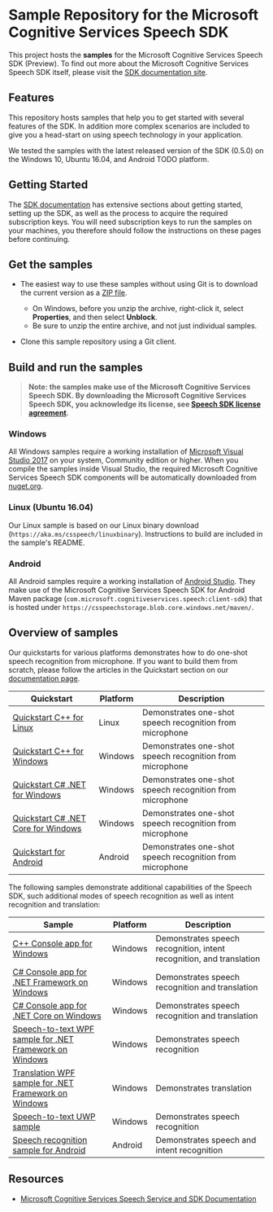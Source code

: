 # Sample Repository for the Microsoft Cognitive Services Speech SDK

This project hosts the **samples** for the Microsoft Cognitive Services Speech SDK (Preview). To find out more about the Microsoft Cognitive Services Speech SDK itself, please visit the [SDK documentation site](https://aka.ms/csspeech).

## Features

This repository hosts samples that help you to get started with several features of the SDK.
In addition more complex scenarios are included to give you a head-start on using speech technology in your application.

We tested the samples with the latest released version of the SDK (0.5.0) on the Windows 10, Ubuntu 16.04, and Android TODO platform.

## Getting Started

The [SDK documentation](https://aka.ms/csspeech) has extensive sections about getting started, setting up the SDK, as well as the process to acquire the required subscription keys. You will need subscription keys to run the samples on your machines, you therefore should follow the instructions on these pages before continuing.

## Get the samples

* The easiest way to use these samples without using Git is to download the current version as a [ZIP file](https://github.com/Azure-Samples/cognitive-services-speech-sdk/archive/master.zip).

  * On Windows, before you unzip the archive, right-click it, select **Properties**, and then select **Unblock**.
  * Be sure to unzip the entire archive, and not just individual samples.

* Clone this sample repository using a Git client.

## Build and run the samples

> **Note: the samples make use of the Microsoft Cognitive Services Speech SDK.
> By downloading the Microsoft Cognitive Services Speech SDK, you acknowledge its license, see [Speech SDK license agreement](https://docs.microsoft.com/azure/cognitive-services/speech-service/license).**

### Windows

All Windows samples require a working installation of [Microsoft Visual Studio 2017](https://www.visualstudio.com/) on your system, Community edition or higher.
When you compile the samples inside Visual Studio, the required Microsoft Cognitive Services Speech SDK components will be automatically downloaded from [nuget.org](https://aka.ms/nuget).

### Linux (Ubuntu 16.04)

Our Linux sample is based on our Linux binary download (`https://aka.ms/csspeech/linuxbinary`).
Instructions to build are included in the sample's README.

### Android

All Android samples require a working installation of [Android Studio](https://developer.android.com/studio/).
They make use of the Microsoft Cognitive Services Speech SDK for Android Maven package (`com.microsoft.cognitiveservices.speech:client-sdk`) that is hosted under `https://csspeechstorage.blob.core.windows.net/maven/`.

## Overview of samples

Our quickstarts for various platforms demonstrates how to do one-shot speech recognition from microphone.
If you want to build them from scratch, please follow the articles in the Quickstart section on our [documentation page](https://aka.ms/csspeech).

| Quickstart                                                                                                  | Platform | Description                                                          |
| ---                                                                                                         | ---      | ---                                                                  |
| [Quickstart C++ for Linux](./quickstart/cpp-linux/)                                                         | Linux    | Demonstrates one-shot speech recognition from microphone             |
| [Quickstart C++ for Windows](./quickstart/cpp-windows/)                                                     | Windows  | Demonstrates one-shot speech recognition from microphone             |
| [Quickstart C# .NET for Windows](./quickstart/csharp-dotnet-windows/)                                       | Windows  | Demonstrates one-shot speech recognition from microphone             |
| [Quickstart C# .NET Core for Windows](./quickstart/csharp-dotnetcore-windows/)                              | Windows  | Demonstrates one-shot speech recognition from microphone             |
| [Quickstart for Android](./quickstart/java-android/)                                                        | Android  | Demonstrates one-shot speech recognition from microphone             |

The following samples demonstrate additional capabilities of the Speech SDK, such additional modes of speech recognition as well as intent recognition and translation:

| Sample                                                                                                      | Platform | Description                                                          |
| ---                                                                                                         | ---      | ---                                                                  |
| [C++ Console app for Windows](./samples/cpp/windows/console)                                                | Windows  | Demonstrates speech recognition, intent recognition, and translation |
| [C# Console app for .NET Framework on Windows](./samples/csharp/dotnet-windows/console)                     | Windows  | Demonstrates speech recognition and translation |
| [C# Console app for .NET Core on Windows](./samples/csharp/dotnetcore-windows/console)                      | Windows  | Demonstrates speech recognition and translation |
| [Speech-to-text WPF sample for .NET Framework on Windows](./samples/csharp/dotnet-windows/speechtotext-wpf) | Windows  | Demonstrates speech recognition |
| [Translation WPF sample for .NET Framework on Windows](./samples/csharp/dotnet-windows/translation-wpf)     | Windows  | Demonstrates translation |
| [Speech-to-text UWP sample](./samples/csharp/uwp/speechtotext-uwp)                                          | Windows  | Demonstrates speech recognition |
| [Speech recognition sample for Android](./samples/java/android/sdkdemo)                                     | Android  | Demonstrates speech and intent recognition |

## Resources

- [Microsoft Cognitive Services Speech Service and SDK Documentation](https://aka.ms/csspeech)
